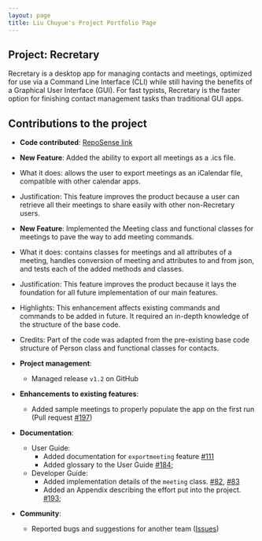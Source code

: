 ```yaml
---
layout: page
title: Liu Chuyue's Project Portfolio Page
---
```


## Project: Recretary

Recretary is a desktop app for managing contacts and meetings, optimized for use via a Command Line Interface (CLI) while still having the benefits of a Graphical User Interface (GUI). For fast typists, Recretary is the faster option for finishing contact management tasks than traditional GUI apps.

## Contributions to the project

* **Code contributed**: [RepoSense link](https://nus-cs2103-ay2021s1.github.io/tp-dashboard/#breakdown=true&search=ramenmen&sort=groupTitle&sortWithin=title&since=2020-08-14&timeframe=commit&mergegroup=&groupSelect=groupByRepos&checkedFileTypes=docs~functional-code~test-code~other&tabOpen=true&tabType=authorship&tabAuthor=ramenmen&tabRepo=AY2021S1-CS2103T-W16-1%2Ftp%5Bmaster%5D&authorshipIsMergeGroup=false&authorshipFileTypes=docs~functional-code~test-code)

* **New Feature**: Added the ability to export all meetings as a .ics file.
* What it does: allows the user to export meetings as an iCalendar file, compatible with other calendar apps.
* Justification: This feature improves the product because a user can retrieve all their meetings to share easily with other non-Recretary users.

* **New Feature**: Implemented the Meeting class and functional classes for meetings to pave the way to add meeting commands.
* What it does: contains classes for meetings and all attributes of a meeting, handles conversion of meeting and attributes to and from json, and tests each of the added methods and classes.
* Justification: This feature improves the product because it lays the foundation for all future implementation of our main features.
* Highlights: This enhancement affects existing commands and commands to be added in future. It required an in-depth knowledge of the structure of the base code.
* Credits: Part of the code was adapted from the pre-existing base code structure of Person class and functional classes for contacts.

* **Project management**:
  * Managed release `v1.2` on GitHub

* **Enhancements to existing features**:
  * Added sample meetings to properly populate the app on the first run (Pull request [\#197](https://github.com/AY2021S1-CS2103T-W16-1/tp/pull/197))

* **Documentation**:
  * User Guide:
    * Added documentation for `exportmeeting` feature [\#111](https://github.com/AY2021S1-CS2103T-W16-1/tp/pull/111)
    * Added glossary to the User Guide [\#184](https://github.com/AY2021S1-CS2103T-W16-1/tp/pull/184);
  * Developer Guide:
    * Added implementation details of the `meeting` class. [\#82](https://github.com/AY2021S1-CS2103T-W16-1/tp/pull/82), [\#83](https://github.com/AY2021S1-CS2103T-W16-1/tp/pull/83)
    * Added an Appendix describing the effort put into the project. [\#193](https://github.com/AY2021S1-CS2103T-W16-1/tp/pull/193);

* **Community**:
  * Reported bugs and suggestions for another team ([Issues](https://github.com/ramenmen/ped/issues))
